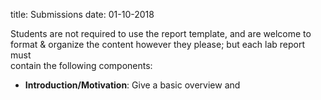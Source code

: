 title: Submissions
date: 01-10-2018

Students are not required to use the report template, and are welcome to        
format & organize the content however they please; but each lab report must     
contain the following components:                                               
                                                                                
 - **Introduction/Motivation**: Give a basic overview and
